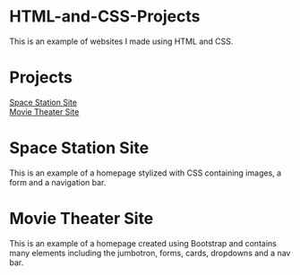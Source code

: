 # HTML-and-CSS-Projects
This is an example of websites I made using HTML and CSS.
# Projects
<a href="file:///C:/Users/Samuel/OneDrive/Desktop/git/WebProject/Index.html">Space Station Site</a> <br>
<a href="https://github.com/Nowlin/HTML-and-CSS-Projects/blob/main/Bootstrap4_project/academy_cinemas.html">Movie Theater Site</a>
# Space Station Site
This is an example of a homepage stylized with CSS containing images, a form and a navigation bar.
# Movie Theater Site
This is an example of a homepage created using Bootstrap and contains many elements including the jumbotron, forms, cards, dropdowns and a nav bar.
